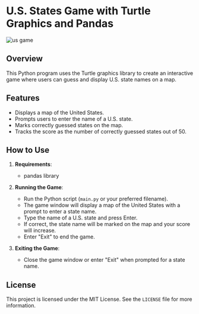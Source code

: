# U.S. States Game with Turtle Graphics and Pandas

![us game](https://github.com/Amina-Sagheer/U.S.-StatesGame/assets/172102325/0366a86f-2c68-47d3-acdd-0952720177f9)

## Overview
This Python program uses the Turtle graphics library to create an interactive game where users can guess and display U.S. state names on a map.

## Features
- Displays a map of the United States.
- Prompts users to enter the name of a U.S. state.
- Marks correctly guessed states on the map.
- Tracks the score as the number of correctly guessed states out of 50.

## How to Use
1. **Requirements**:
   - pandas library

2. **Running the Game**:
   - Run the Python script (`main.py` or your preferred filename).
   - The game window will display a map of the United States with a prompt to enter a state name.
   - Type the name of a U.S. state and press Enter.
   - If correct, the state name will be marked on the map and your score will increase.
   - Enter "Exit" to end the game.

3. **Exiting the Game**:
   - Close the game window or enter "Exit" when prompted for a state name.

## License

This project is licensed under the MIT License. See the `LICENSE` file for more information.



